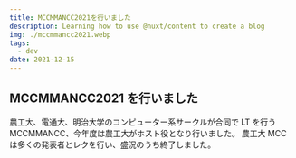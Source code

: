 ```yaml
---
title: MCCMMANCC2021を行いました
description: Learning how to use @nuxt/content to create a blog
img: ./mccmmancc2021.webp
tags: 
  - dev
date: 2021-12-15
---
```


## MCCMMANCC2021 を行いました

農工大、電通大、明治大学のコンピューター系サークルが合同で LT を行う MCCMMANCC、今年度は農工大がホスト役となり行いました。
農工大 MCC は多くの発表者とレクを行い、盛況のうち終了しました。

